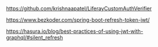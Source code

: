 https://github.com/krishnaapatel/LiferayCustomAuthVerifier

https://www.bezkoder.com/spring-boot-refresh-token-jwt/

https://hasura.io/blog/best-practices-of-using-jwt-with-graphql/#silent_refresh